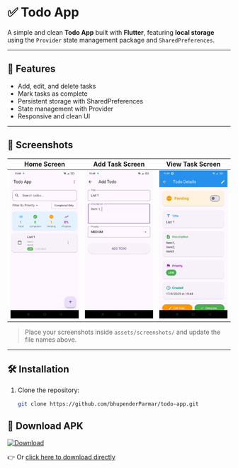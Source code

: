 # ✅ Todo App

A simple and clean **Todo App** built with **Flutter**, featuring **local storage** using the `Provider` state management package and `SharedPreferences`.

---

## 🚀 Features
- Add, edit, and delete tasks
- Mark tasks as complete
- Persistent storage with SharedPreferences
- State management with Provider
- Responsive and clean UI

---

## 📸 Screenshots

| Home Screen                        | Add Task Screen                  | View Task Screen                   |
|------------------------------------|----------------------------------|------------------------------------|
| ![Home](assets/todo_dashboard.jpg) | ![Add Task](assets/add_todo.jpg) | ![View Task](assets/view_todo.jpg)  |

> Place your screenshots inside `assets/screenshots/` and update the file names above.

---

## 🛠️ Installation

1. Clone the repository:
   ```bash
   git clone https://github.com/bhupenderParmar/todo-app.git


## 📲 Download APK

[![Download](https://img.shields.io/badge/Download-APK-blue?style=for-the-badge&logo=android)](https://github.com/bhupenderParmar/todo-app/releases/download/v1.0.0/app-release.apk)

👉 Or [click here to download directly](https://github.com/bhupenderParmar/todo-app/releases/download/v1.0.0/app-release.apk)
   

